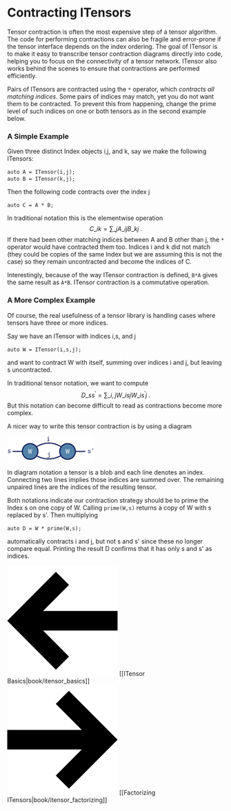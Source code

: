 # Contracting ITensors

Tensor contraction is often the most expensive
step of a tensor algorithm. 
The code for performing contractions can also be 
fragile and error-prone if the tensor interface depends
on the index ordering.
The goal of ITensor is to make it easy to transcribe
tensor contraction diagrams directly into code,
helping you to focus on the connectivity of a tensor
network. ITensor also works behind the scenes
to ensure that contractions are performed efficiently.

Pairs of ITensors are contracted 
using the `*` operator, which <i>contracts all matching indices</i>.
Some pairs of indices may match, yet you do not want them to be
contracted. To prevent this from happening, change the prime
level of such indices on one or both tensors as in the 
second example below.

### A Simple Example

Given three distinct Index objects i,j, and k, say 
we make the following ITensors:

    auto A = ITensor(i,j);
    auto B = ITensor(k,j);

Then the following code contracts over the index j

    auto C = A * B;

In traditional notation this is the elementwise operation
$$
C\_{i k} = \sum\_j A\_{i j} B\_{k j} \ .
$$
If there had been other matching indices
between A and B other than j, the `*` operator would have contracted 
them too. Indices i and k did not match (they could be copies of the 
same Index but we are assuming this is not the case) so they remain 
uncontracted and become the indices of C. 

Interestingly, because of the way ITensor contraction is defined,
`B*A` gives the same result as `A*B`.
ITensor contraction is a commutative operation.

### A More Complex Example

Of course, the real usefulness of a tensor library is handling
cases where tensors have three or more indices.

Say we have an ITensor with indices i,s, and j
     
    auto W = ITensor(i,s,j);

and want to contract W with itself, summing over indices i and j,
but leaving s uncontracted.

In traditional tensor notation, we want to compute
$$
D\_{s s^\prime} = \sum\_{i,j} W\_{i s j} W\_{i s^\prime j} \ .
$$
But this notation can become difficult to read as contractions 
become more complex.

A nicer way to write this tensor contraction is 
by using a diagram

<img class="diagram" width="40%" src="docs/book/images/WW_contraction.png"/>

In diagram notation a tensor is a blob and each line denotes an index. 
Connecting two lines implies those indices are summed over.
The remaining unpaired lines are the indices of the resulting tensor.

Both notations indicate our contraction strategy should be to 
prime the Index s on one copy of W. Calling `prime(W,s)` returns
a copy of W with s replaced by s'. Then multiplying

    auto D = W * prime(W,s);

automatically contracts i and j, but not s and s' since these
no longer compare equal. Printing the result D confirms that it
has only s and s' as indices.



<span style="float:left;"><img src="docs/arrowleft.png" class="icon">
[[ITensor Basics|book/itensor_basics]]
</span>
<span style="float:right;"><img src="docs/arrowright.png" class="icon">
[[Factorizing ITensors|book/itensor_factorizing]]
</span>
